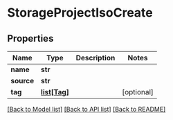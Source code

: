 # StorageProjectIsoCreate

## Properties
Name | Type | Description | Notes
------------ | ------------- | ------------- | -------------
**name** | **str** |  | 
**source** | **str** |  | 
**tag** | [**list[Tag]**](Tag.md) |  | [optional] 

[[Back to Model list]](../README.md#documentation-for-models) [[Back to API list]](../README.md#documentation-for-api-endpoints) [[Back to README]](../README.md)


